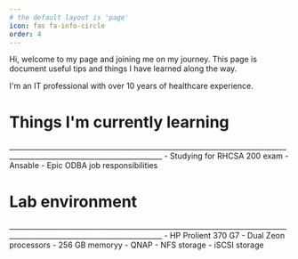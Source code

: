 ```yaml
---
# the default layout is 'page'
icon: fas fa-info-circle
order: 4
---
```


Hi, welcome to my page and joining me on my journey. This page is document useful tips and things I have learned along the way.

I'm an IT professional with over 10 years of healthcare experience.

<h1>Things I'm currently learning</h1>
_________________________________________________________________________________________________________________________
- Studying for RHCSA 200 exam
- Ansable
- Epic ODBA job responsibilities

<h1>Lab environment</h1>
_________________________________________________________________________________________________________________________
- HP Prolient 370 G7
	- Dual Zeon processors
	- 256 GB memoryy
- QNAP
	- NFS storage
	- iSCSI storage

